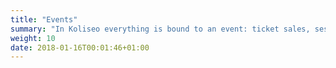 ```yaml
---
title: "Events"
summary: "In Koliseo everything is bound to an event: ticket sales, session proposals and feedback all require a parent event first. This section describes how to create and manage your events."
weight: 10
date: 2018-01-16T00:01:46+01:00
---
```

